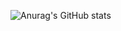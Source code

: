 ![Anurag's GitHub stats](https://github-readme-stats.vercel.app/api?username=marcelonu2013&show_icons=true&theme=merko)
